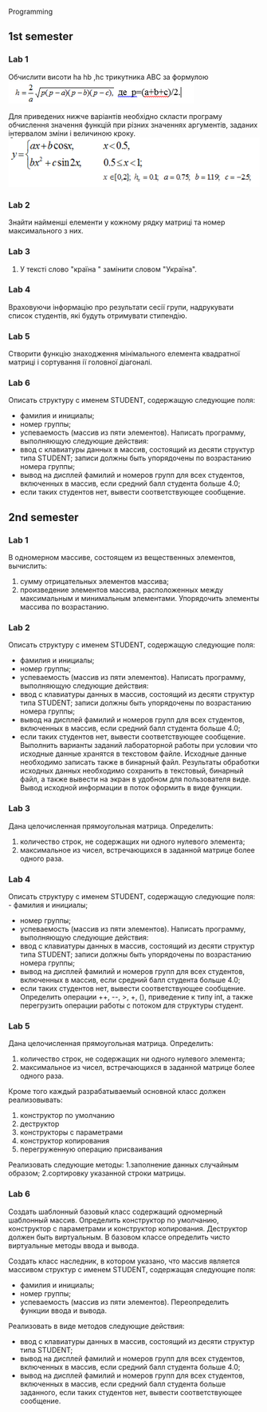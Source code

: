 Programming

## 1st semester
### Lab 1
Обчислити висоти ha   hb  ,hc трикутника АВС за формулою
![Условие 1](lab1.png)

Для  приведених  нижче  варіантів  необхідно  скласти програму обчислення значення функцій  при різних значеннях аргументів, заданих інтервалом зміни і величиною кроку.
![Условие 2](lab2.png)

### Lab 2
Знайти найменші елементи у кожному рядку матриці та номер максимального з них.

### Lab 3
1.	У тексті слово "країна " замінити словом "Україна".

### Lab 4
Враховуючи інформацію про результати сесії групи, надрукувати список студентів, які будуть отримувати стипендію.

### Lab 5
Створити функцію знаходження мінімального елемента квадратної матриці і сортування ії головної діагоналі.

### Lab 6
Описать структуру с именем STUDENT, содержащую следующие поля:
- фамилия и инициалы;
- номер группы;
- успеваемость (массив из пяти элементов).
Написать программу, выполняющую следующие действия:
- ввод с клавиатуры данных в массив, состоящий из десяти структур типа STUDENT; записи должны быть упорядочены по возрастанию номера группы;
- вывод на дисплей фамилий и номеров групп для всех студентов, включенных в массив, если средний балл студента больше 4.0;
- если таких студентов нет, вывести соответствующее сообщение.


## 2nd semester
### Lab 1
В одномерном массиве, состоящем из вещественных элементов, вычислить:
1) сумму отрицательных элементов массива;
2) произведение элементов массива, расположенных между максимальным и минимальным элементами.
Упорядочить элементы массива по возрастанию.

### Lab 2
Описать структуру с именем STUDENT, содержащую следующие поля:
- фамилия и инициалы;
- номер группы;
- успеваемость (массив из пяти элементов).
Написать программу, выполняющую следующие действия:
- ввод с клавиатуры данных в массив, состоящий из десяти структур типа STUDENT; записи должны быть упорядочены по возрастанию номера группы;
- вывод на дисплей фамилий и номеров групп для всех студентов, включенных в массив, если средний балл студента больше 4.0;
- если таких студентов нет, вывести соответствующее сообщение.
Выполнить варианты заданий лабораторной работы при условии что исходные данные хранятся в текстовом файле.
Исходные данные необходимо записать также в бинарный файл. Результаты обработки исходных данных необходимо сохранить в текстовый, бинарный файл, а также вывести на экран в удобном для пользователя виде.
Вывод исходной информации в поток оформить в виде функции.

### Lab 3
Дана целочисленная прямоугольная матрица. Определить:
1)  количество строк, не содержащих ни одного нулевого элемента;
2)  максимальное из чисел, встречающихся в заданной матрице более одного раза.

### Lab 4
Описать структуру с именем STUDENT, содержащую следующие поля: - фамилия и инициалы;
- номер группы;
- успеваемость (массив из пяти элементов). Написать программу, выполняющую следующие действия:
- ввод с клавиатуры данных в массив, состоящий из десяти структур типа STUDENT; записи должны быть упорядочены по возрастанию номера группы;
- вывод на дисплей фамилий и номеров групп для всех студентов, включенных в массив, если средний балл студента больше 4.0;
- если таких студентов нет, вывести соответствующее сообщение.
Определить операции ++, --, >, +, (), приведение к типу int, а также перегрузить операции работы с потоком для структуры студент.

### Lab 5
Дана целочисленная прямоугольная матрица. Определить:
1)  количество строк, не содержащих ни одного нулевого элемента;
2)  максимальное из чисел, встречающихся в заданной матрице более одного раза.

Кроме того каждый разрабатываемый основной класс должен реализовывать:
1. конструктор по умолчанию
2. деструктор
3. конструкторы с параметрами
4. конструктор копирования
5. перегруженную операцию присваивания

Реализовать следующие методы:
1.заполнение данных случайным образом;
2.сортировку указанной строки матрицы.

### Lab 6
Создать шаблонный базовый класс содержащий одномерный шаблонный массив.
Определить конструктор по умолчанию, конструктор с параметрами и конструктор копирования.
Деструктор должен быть виртуальным.
В базовом классе определить чисто виртуальные методы ввода и вывода.

Создать класс наследник, в котором указано, что массив является массивом структур с именем STUDENT, содержащая следующие поля: 
- фамилия и инициалы;
- номер группы;
- успеваемость (массив из пяти элементов).
Переопределить функции ввода и вывода.

Реализовать в виде методов следующие действия:
- ввод с клавиатуры данных в массив, состоящий из десяти структур типа STUDENT;
- вывод на дисплей фамилий и номеров групп для всех студентов, включенных в массив, если средний балл студента больше 4.0;
- вывод на дисплей фамилий и номеров групп для всех студентов, включенных в массив, если средний балл студента больше заданного, если таких студентов нет, вывести соответствующее сообщение.